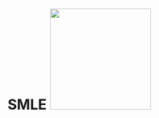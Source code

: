 # SMLE <img src="https://user-images.githubusercontent.com/46462586/117343128-f9c66b80-ae71-11eb-883f-85fa01c95c42.png" width="200" height="200" />
